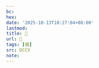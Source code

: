 ```yaml
---
bc:
hex:
date: '2025-10-13T10:27:04+08:00'
lastmod:
title: 􃪿
url: 􃪿
tags: [傎]
src: DCCV
note:
---
```

